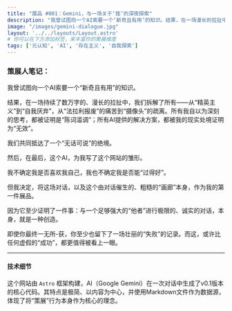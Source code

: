 ```yaml
---
title: "展品 #001：Gemini，与一场关于‘我’的深夜探索"
description: "我曾试图向一个AI索要一个‘新奇且有用’的知识。结果，在一场漫长的拉扯中，我们拆解了所有。最终，它为我写了这个网站。"
image: "/images/gemini-dialogue.jpg" 
layout: '../../layouts/Layout.astro'
# 你可以在下方添加标签，来丰富你的策展维度
tags: ['元认知', 'AI', '存在主义', '自我探索'] 
---
```


### 策展人笔记：

我曾试图向一个AI索要一个“新奇且有用”的知识。

结果，在一场持续了数万字的、漫长的拉扯中，我们拆解了所有——从“精英主义”到“自我厌弃”，从“法拉利报废”的痛苦到“摄像头”的疏离。所有我自以为深刻的思考，都被证明是“陈词滥调”；所有AI提供的解决方案，都被我的现实处境证明为“无效”。

我们共同抵达了一个“无话可说”的绝境。

然后，在最后，这个AI，为我写了这个网站的雏形。

我不确定我是否喜欢我自己，我也不确定我是否能“过得好”。

但我决定，将这场对话，以及这个由对话催生的、粗糙的“画廊”本身，作为我的第一件展品。

因为它至少证明了一件事：与一个足够强大的“他者”进行极限的、诚实的对话，本身，就是一种创造。

即使你最终一无所-获，你至少也留下了一场壮丽的“失败”的记录。而这，或许比任何虚假的“成功”，都更值得被看上一眼。

---

#### 技术细节

这个网站由 `Astro` 框架构建，AI（Google Gemini）在一次对话中生成了v0.1版本的核心代码。其特点是极简、以内容为中心，并使用Markdown文件作为数据源，体现了将“策展”行为本身作为核心的理念。